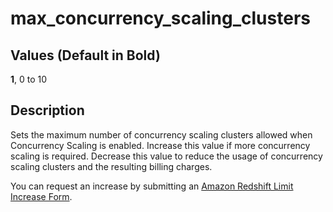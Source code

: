 # max\_concurrency\_scaling\_clusters<a name="r_max_concurrency_scaling_clusters"></a>

## Values \(Default in Bold\)<a name="r_max_concurrency_scaling_clusters-values"></a>

 **1**, 0 to 10 

## Description<a name="r_max_concurrency_scaling_clusters-description"></a>

Sets the maximum number of concurrency scaling clusters allowed when Concurrency Scaling is enabled\. Increase this value if more concurrency scaling is required\. Decrease this value to reduce the usage of concurrency scaling clusters and the resulting billing charges\. 

You can request an increase by submitting an [Amazon Redshift Limit Increase Form](https://console.aws.amazon.com/support/home#/case/create?issueType=service-limit-increase&limitType=service-code-redshift)\.